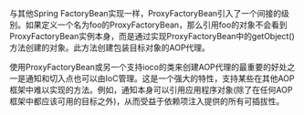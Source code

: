 与其他Spring FactoryBean实现一样，ProxyFactoryBean引入了一个间接的级别。如果定义一个名为foo的ProxyFactoryBean，那么引用foo的对象不会看到ProxyFactoryBean实例本身，而是通过实现ProxyFactoryBean中的getObject()方法创建的对象。此方法创建包装目标对象的AOP代理。

使用ProxyFactoryBean或另一个支持ioco的类来创建AOP代理的最重要的好处之一是通知和切入点也可以由IoC管理。这是一个强大的特性，支持某些在其他AOP框架中难以实现的方法。例如，通知本身可以引用应用程序对象(除了在任何AOP框架中都应该可用的目标之外)，从而受益于依赖项注入提供的所有可插拔性。